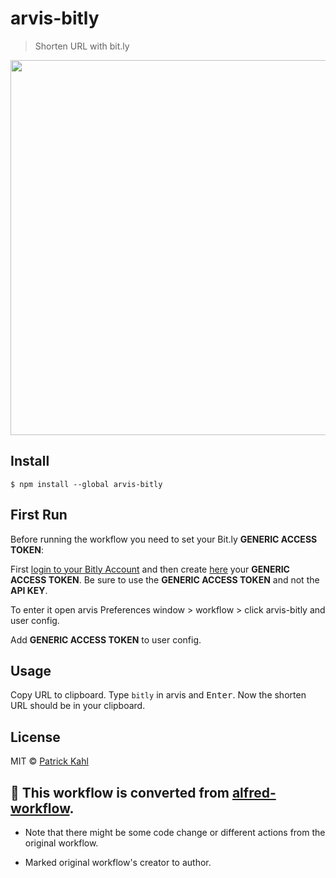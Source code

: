 # arvis-bitly

> Shorten URL with bit.ly

<img src="https://raw.githubusercontent.com/patrickkahl/alfred-bitly/master/media/usage.gif" width="600">

## Install

```
$ npm install --global arvis-bitly
```

## First Run

Before running the workflow you need to set your Bit.ly **GENERIC ACCESS TOKEN**:

First [login to your Bitly Account](https://bitly.com/a/sign_in) and then create [here](https://bitly.com/a/sign_in?rd=%2Fa%2Foauth_apps) your **GENERIC ACCESS TOKEN**. Be sure to use the **GENERIC ACCESS TOKEN** and not the **API KEY**.

To enter it open arvis Preferences window > workflow > click arvis-bitly and user config.

Add **GENERIC ACCESS TOKEN** to user config.

## Usage

Copy URL to clipboard. Type `bitly` in arvis and <kbd>Enter</kbd>. Now the shorten URL should be in your clipboard.

## License

MIT © [Patrick Kahl](https://github.com/patrickkahl)

## 🔗 This workflow is converted from [alfred-workflow](https://github.com/nguyenvanduocit/alfred-bitly).

* Note that there might be some code change or different actions from the original workflow.

* Marked original workflow's creator to author.
